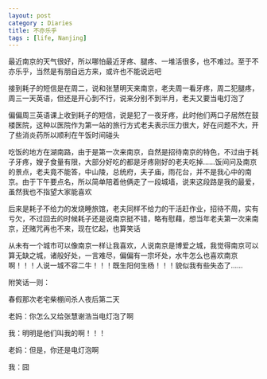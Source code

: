```yaml
---
layout: post
category : Diaries
title: 不亦乐乎
tags : [life, Nanjing]
---
```




最近南京的天气很好，所以哪怕最近牙疼、腿疼、一堆活很多，也不难过。至于不亦乐乎，当然是有朋自远方来，或许也不能说远吧

接到耗子的短信是在周二，说和张慧明天来南京，老夫周一看牙疼，周二犯腿疼，周三一天英语，但还是开心到不行，说来分别不到半月，老夫又要当电灯泡了

偏偏周三英语课上收到耗子的短信，说是犯了一夜牙疼，此时他们两口子居然在鼓楼医院，这种以医院作为第一站的旅行方式老夫表示压力很大，好在问题不大，开了些消炎药所以顺利在午饭时间碰头

吃饭的地方在湖南路，由于是第一次来南京，自然是招待南京的特色，不过由于耗子牙疼，嫂子食量有限，大部分好吃的都是牙疼刚好的老夫吃掉……饭间问及南京的景点，老夫竟不能答，中山陵，总统府，夫子庙，雨花台，并不是我心中的南京。由于下午要点名，所以简单陪着他俩走了一段城墙，说来这段路是我的最爱，虽然我也不指望大家能喜欢

后来是耗子不给力的发烧睡旅馆，老夫同样不给力的干活赶作业，招待不周，实有亏欠，不过回去的时候耗子还是说南京挺不错，略有慰藉，想当年老夫第一次来南京，还赌咒再也不来，现在忆起，也算笑话

从未有一个城市可以像南京一样让我喜欢，人说南京是博爱之城，我觉得南京可以算无缺之城，诸般好处，一言难尽，偏偏有一宗坏处，水牛怎么也喜欢南京啊！！！人说一城不容二牛！！！既生阳何生杨！！！貌似我有些失态了……

附笑话一则：

春假那次老宅柴棚间杀人夜后第二天

老妈：你怎么又给张慧谢浩当电灯泡了啊

我：明明是他们叫我的啊！！！

老妈：但是，你还是电灯泡啊

我：囧